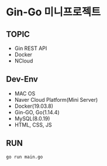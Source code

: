 # Gin-Go 미니프로젝트


## TOPIC

- Gin REST API
- Docker
- NCloud 

## Dev-Env

- MAC OS 
- Naver Cloud Platform(Mini Server)
- Docker(19.03.8) 
- Gin-GO, Go(1.14.4)
- MySQL(8.0.19)
- HTML, CSS, JS 

## RUN

```
go run main.go
```